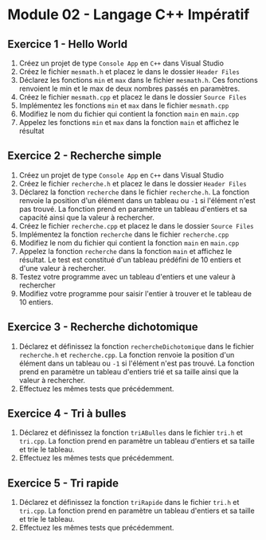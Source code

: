 # Module 02 - Langage C++ Impératif

## Exercice 1 - Hello World

1. Créez un projet de type `Console App` en `C++` dans Visual Studio
2. Créez le fichier `mesmath.h` et placez le dans le dossier `Header Files`
3. Déclarez les fonctions `min` et `max` dans le fichier `mesmath.h`. Ces fonctions renvoient le min et le max de deux nombres passés en paramètres.
4. Créez le fichier `mesmath.cpp` et placez le dans le dossier `Source Files`
5. Implémentez les fonctions `min` et `max` dans le fichier `mesmath.cpp`
6. Modifiez le nom du fichier qui contient la fonction `main` en `main.cpp`
7. Appelez les fonctions `min` et `max` dans la fonction `main` et affichez le résultat

## Exercice 2 - Recherche simple

1. Créez un projet de type `Console App` en `C++` dans Visual Studio
2. Créez le fichier `recherche.h` et placez le dans le dossier `Header Files`
3. Déclarez la fonction `recherche` dans le fichier `recherche.h`. La fonction renvoie la position d'un élément dans un tableau ou `-1` si l'élément n'est pas trouvé. La fonction prend en paramètre un tableau d'entiers et sa capacité ainsi que la valeur à rechercher.
4. Créez le fichier `recherche.cpp` et placez le dans le dossier `Source Files`
5. Implémentez la fonction `recherche` dans le fichier `recherche.cpp`
6. Modifiez le nom du fichier qui contient la fonction `main` en `main.cpp`
7. Appelez la fonction `recherche` dans la fonction `main` et affichez le résultat. Le test est constitué d'un tableau prédéfini de 10 entiers et d'une valeur à rechercher.
8. Testez votre programme avec un tableau d'entiers et une valeur à rechercher
9. Modifiez votre programme pour saisir l'entier à trouver et le tableau de 10 entiers.

## Exercice 3 - Recherche dichotomique

1. Déclarez et définissez la fonction `rechercheDichotomique` dans le fichier `recherche.h` et `recherche.cpp`. La fonction renvoie la position d'un élément dans un tableau ou `-1` si l'élément n'est pas trouvé. La fonction prend en paramètre un tableau d'entiers trié et sa taille ainsi que la valeur à rechercher.
2. Effectuez les mêmes tests que précédemment.

## Exercice 4 - Tri à bulles

1. Déclarez et définissez la fonction `triABulles` dans le fichier `tri.h` et `tri.cpp`. La fonction prend en paramètre un tableau d'entiers et sa taille et trie le tableau.
2. Effectuez les mêmes tests que précédemment.

## Exercice 5 - Tri rapide

1. Déclarez et définissez la fonction `triRapide` dans le fichier `tri.h` et `tri.cpp`. La fonction prend en paramètre un tableau d'entiers et sa taille et trie le tableau.
2. Effectuez les mêmes tests que précédemment.
